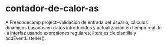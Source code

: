 # contador-de-calor-as
A Freecodecamp project–validación de entrada del usuario, cálculos dinámicos basados en datos introducidos y actualización en tiempo real de la interfaz usando expresiones regulares, literales de plantilla y addEventListener().
